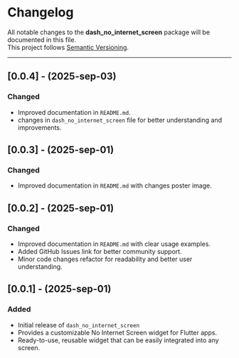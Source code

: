 # Changelog

All notable changes to the **dash_no_internet_screen** package will be documented in this file.  
This project follows [Semantic Versioning](https://semver.org/).

---
## [0.0.4] - (2025-sep-03)
### Changed
- Improved documentation in `README.md`.
- changes in `dash_no_internet_screen` file for better understanding and improvements.

## [0.0.3] - (2025-sep-01)
### Changed
- Improved documentation in `README.md` with changes poster image.

## [0.0.2] - (2025-sep-01)
### Changed
- Improved documentation in `README.md` with clear usage examples.
- Added GitHub Issues link for better community support.
- Minor code changes refactor for readability and better user understanding.


## [0.0.1] - (2025-sep-01)
### Added
- Initial release of `dash_no_internet_screen`
- Provides a customizable No Internet Screen widget for Flutter apps.
- Ready-to-use, reusable widget that can be easily integrated into any screen.  